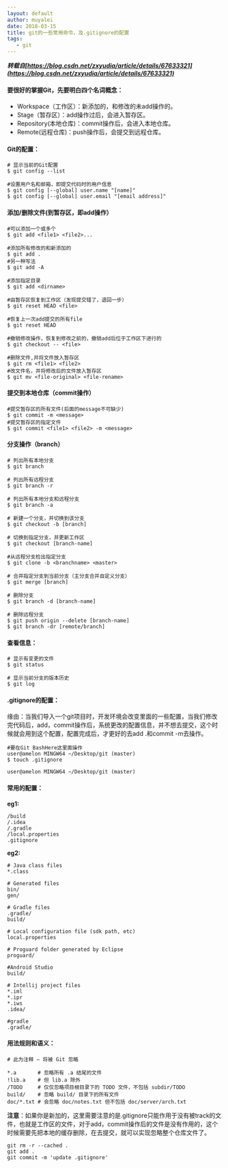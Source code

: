 ```yaml
---
layout: default
author: muyalei
date: 2018-03-15
title: git的一些常用命令，及.gitignore的配置
tags:
   - git
---
```


***转载自[https://blog.csdn.net/zxyudia/article/details/67633321](https://blog.csdn.net/zxyudia/article/details/67633321)***

#### 要很好的掌握Git，先要明白四个名词概念：

- Workspace（工作区）：新添加的，和修改的未add操作的。
- Stage（暂存区）：add操作过后，会进入暂存区。
- Repository(本地仓库)：commit操作后，会进入本地仓库。
- Remote(远程仓库)：push操作后，会提交到远程仓库。

#### Git的配置：
```
# 显示当前的Git配置
$ git config --list

#设置用户名和邮箱，即提交代码时的用户信息
$ git config [--global] user.name "[name]"
$ git config [--global] user.email "[email address]"
```

#### 添加/删除文件(到暂存区，即add操作）
```
#可以添加一个或多个
$ git add <file1> <file2>...

#添加所有修改的和新添加的
$ git add .
#另一种写法
$ git add -A

#添加指定目录
$ git add <dirname>

#由暂存区恢复到工作区（发现提交错了，退回一步）
$ git reset HEAD <file> 

#恢复上一次add提交的所有file
$ git reset HEAD

#撤销修改操作，恢复到修改之前的，撤销add后位于工作区下进行的
$ git checkout -- <file>

#删除文件,并将文件放入暂存区
$ git rm <file1> <file2>
#改文件名，并将修改后的文件放入暂存区
$ git mv <file-original> <file-rename>
```

#### 提交到本地仓库（commit操作）
```
#提交暂存区的所有文件(后面的message不可缺少)
$ git commit -m <message>
#提交暂存区的指定文件
$ git commit <file1> <file2> -m <message>
```

#### 分支操作（branch）
```
# 列出所有本地分支
$ git branch

# 列出所有远程分支
$ git branch -r

# 列出所有本地分支和远程分支
$ git branch -a

# 新建一个分支，并切换到该分支
$ git checkout -b [branch]

# 切换到指定分支，并更新工作区
$ git checkout [branch-name]

#从远程分支检出指定分支
$ git clone -b <branchname> <master>

# 合并指定分支到当前分支（主分支合并自定义分支）
$ git merge [branch]

# 删除分支
$ git branch -d [branch-name]

# 删除远程分支
$ git push origin --delete [branch-name]
$ git branch -dr [remote/branch]
```

#### 查看信息：
```
# 显示有变更的文件
$ git status

# 显示当前分支的版本历史
$ git log
```

#### .gitignore的配置：

缘由：当我们导入一个git项目时，开发环境会改变里面的一些配置，当我们修改完代码后，add，commit操作后，系统更改的配置信息，并不想去提交，这个时候就会用到这个配置，配置完成后，才更好的去add .和commit -m去操作。
```
#要在Git BashHere这里面操作
user@amelon MINGW64 ~/Desktop/git (master)
$ touch .gitignore

user@amelon MINGW64 ~/Desktop/git (master)
```

#### 常用的配置： 
**eg1:**
```
/build
/.idea
/.gradle
/local.properties
.gitignore
```
**eg2:**
```
# Java class files
*.class

# Generated files
bin/
gen/

# Gradle files
.gradle/
build/

# Local configuration file (sdk path, etc)
local.properties

# Proguard folder generated by Eclipse
proguard/

#Android Studio
build/

# Intellij project files
*.iml
*.ipr
*.iws
.idea/

#gradle
.gradle/
```

#### 用法规则和语义：
```
# 此为注释 – 将被 Git 忽略

*.a       # 忽略所有 .a 结尾的文件
!lib.a    # 但 lib.a 除外
/TODO     # 仅仅忽略项目根目录下的 TODO 文件，不包括 subdir/TODO
build/    # 忽略 build/ 目录下的所有文件
doc/*.txt # 会忽略 doc/notes.txt 但不包括 doc/server/arch.txt
```
**注意**：如果你是新加的，这里需要注意的是.gitignore只能作用于没有被track的文件，也就是工作区的文件，对于add，commit操作后的文件是没有作用的，这个时候需要先把本地的缓存删除，在去提交，就可以实现忽略整个仓库文件了。
```
git rm -r --cached .
git add .
git commit -m 'update .gitignore'
```

